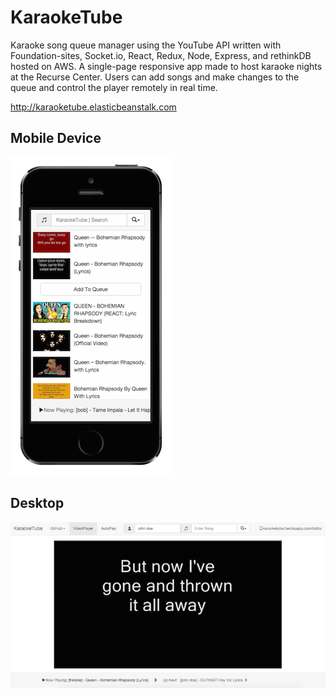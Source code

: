 KaraokeTube
===========

Karaoke song queue manager using the YouTube API written with Foundation-sites, Socket.io, React, Redux, Node, Express, and rethinkDB hosted on AWS. A single-page responsive app made to host karaoke nights at the Recurse Center. Users can add songs and make changes to the queue and control the player remotely in real time.

http://karaoketube.elasticbeanstalk.com

## Mobile Device
![mobile example](https://raw.githubusercontent.com/jacarval/KaraokeTube/master/readme/iphone5s.png)

## Desktop
![desktop example](https://raw.githubusercontent.com/jacarval/KaraokeTube/master/readme/mac.png)
